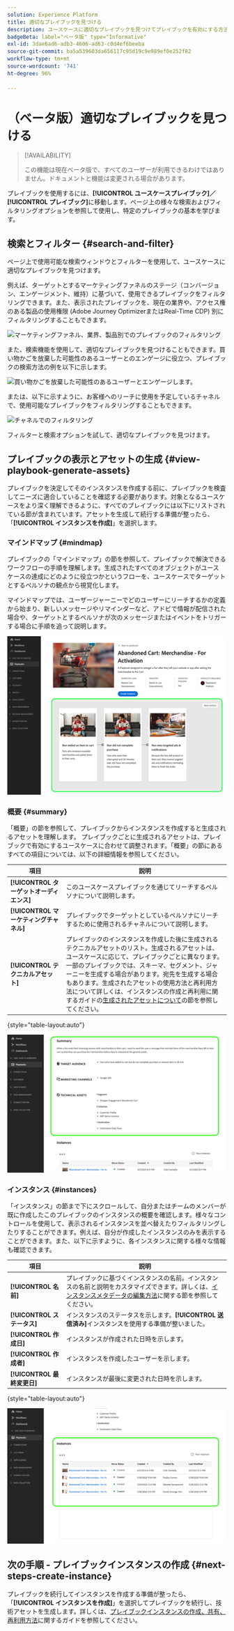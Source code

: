 ```yaml
---
solution: Experience Platform
title: 適切なプレイブックを見つける
description: ユースケースに適切なプレイブックを見つけてプレイブックを有効にする方法を説明します。
badgeBeta: label="ベータ版" type="Informative"
exl-id: 3dae6ad6-adb3-4606-ad63-c0d4ef6beeba
source-git-commit: ba5a539603da656117c95d19c9e989ef0e252f82
workflow-type: tm+mt
source-wordcount: '741'
ht-degree: 96%

---
```


# （ベータ版）適切なプレイブックを見つける

>[!AVAILABILITY]
>
>この機能は現在ベータ版で、すべてのユーザーが利用できるわけではありません。ドキュメントと機能は変更される場合があります。

プレイブックを使用するには、**[!UICONTROL ユースケースプレイブック]／[!UICONTROL プレイブック]**&#x200B;に移動します。ページ上の様々な検索およびフィルタリングオプションを参照して使用し、特定のプレイブックの基本を学びます。

## 検索とフィルター {#search-and-filter}

ページ上で使用可能な検索ウィンドウとフィルターを使用して、ユースケースに適切なプレイブックを見つけます。

例えば、ターゲットとするマーケティングファネルのステージ（コンバージョン、エンゲージメント、維持）に基づいて、使用できるプレイブックをフィルタリングできます。また、表示されたプレイブックを、現在の業界や、アクセス権のある製品の使用権限 (Adobe Journey OptimizerまたはReal-Time CDP) 別にフィルタリングすることもできます。

![マーケティングファネル、業界、製品別でのプレイブックのフィルタリング](/help/use-case-playbooks/assets/playbooks/ui-guide/filter-by-funnel-industry-product.gif)

また、検索機能を使用して、適切なプレイブックを見つけることもできます。買い物かごを放棄した可能性のあるユーザーとのエンゲージに役立つ、プレイブックの検索方法の例を以下に示します。

![買い物かごを放棄した可能性のあるユーザーとエンゲージします。](/help/use-case-playbooks/assets/playbooks/ui-guide/engage-abandoned-cart.gif)

または、以下に示すように、お客様へのリーチに使用を予定しているチャネルで、使用可能なプレイブックをフィルタリングすることもできます。

![チャネルでのフィルタリング](/help/use-case-playbooks/assets/playbooks/ui-guide/channel-select-filter.gif)

フィルターと検索オプションを試して、適切なプレイブックを見つけます。

## プレイブックの表示とアセットの生成 {#view-playbook-generate-assets}

プレイブックを決定してそのインスタンスを作成する前に、プレイブックを検査してニーズに適合していることを確認する必要があります。対象となるユースケースをより深く理解できるように、すべてのプレイブックには以下にリストされている節が含まれています。アセットを生成して続行する準備が整ったら、「**[!UICONTROL インスタンスを作成]**」を選択します。

### マインドマップ {#mindmap}

プレイブックの「マインドマップ」の節を参照して、プレイブックで解決できるワークフローの手順を理解します。生成されたすべてのオブジェクトがユース ケースの達成にどのように役立つかというフローを、ユースケースでターゲットとするペルソナの観点から視覚化します。

マインドマップでは、ユーザージャーニーでどのユーザーにリーチするかの定義から始まり、新しいメッセージやリマインダーなど、アドビで情報が配信された場合や、ターゲットとするペルソナが次のメッセージまたはイベントをトリガーする場合に手順を追って説明します。

![ハイライト表示されたプレイブックのマインドマップ。](/help/use-case-playbooks/assets/playbooks/ui-guide/playbook-mindmap.png)


### 概要 {#summary}

「概要」の節を参照して、プレイブックからインスタンスを作成すると生成されるアセットを理解します。 プレイブックごとに生成されるアセットは、プレイブックで有効にするユースケースに合わせて調整されます。「概要」の節にあるすべての項目については、以下の詳細情報を参照してください。

| 項目 | 説明 |
---------|----------|
| **[!UICONTROL ターゲットオーディエンス]** | このユースケースプレイブックを通じてリーチするペルソナについて説明します。 |
| **[!UICONTROL マーケティングチャネル]** | プレイブックでターゲットとしているペルソナにリーチするために使用されるチャネルについて説明します。 |
| **[!UICONTROL テクニカルアセット]** | プレイブックのインスタンスを作成した後に生成されるテクニカルアセットのリスト。生成されるアセットは、ユースケースに応じて、プレイブックごとに異なります。一部のプレイブックでは、スキーマ、セグメント、ジャーニーを生成する場合があります。宛先を生成する場合もあります。生成されたアセットの使用方法と再利用方法について詳しくは、インスタンスの作成と再利用に関するガイドの[生成されたアセットについて](/help/use-case-playbooks/playbooks/create-share-reuse.md#understand-assets)の節を参照してください。 |

{style="table-layout:auto"}

![ハイライト表示されたプレイブックの概要](/help/use-case-playbooks/assets/playbooks/ui-guide/playbook-summary.png)

### インスタンス {#instances}

「インスタンス」の節まで下にスクロールして、自分またはチームのメンバーが既に作成したこのプレイブックのインスタンスの概要を確認します。様々なコントロールを使用して、表示されるインスタンスを並べ替えたりフィルタリングしたりすることができます。例えば、自分が作成したインスタンスのみを表示することができます。また、以下に示すように、各インスタンスに関する様々な情報も確認できます。

| 項目 | 説明 |
|---------|----------|
| **[!UICONTROL 名前]** | プレイブックに基づくインスタンスの名前。インスタンスの名前と説明をカスタマイズできます。詳しくは、[インスタンスメタデータの編集方法](/help/use-case-playbooks/playbooks/create-share-reuse.md#edit-instance-metadata)に関する節を参照してください。 |
| **[!UICONTROL ステータス]** | インスタンスのステータスを示します。**[!UICONTROL 送信済み]**&#x200B;インスタンスを使用する準備が整いました。 |
| **[!UICONTROL 作成日]** | インスタンスが作成された日時を示します。 |
| **[!UICONTROL 作成者]** | インスタンスを作成したユーザーを示します。 |
| **[!UICONTROL 最終変更日]** | インスタンスが最後に変更された日時を示します。 |

{style="table-layout:auto"}

![ハイライト表示されたプレイブックインスタンス。](/help/use-case-playbooks/assets/playbooks/ui-guide/playbook-instances.png)

## 次の手順 - プレイブックインスタンスの作成 {#next-steps-create-instance}

プレイブックを続行してインスタンスを作成する準備が整ったら、「**[!UICONTROL インスタンスを作成]**」を選択してプレイブックを続行し、技術アセットを生成します。詳しくは、[プレイブックインスタンスの作成、共有、再利用方法](/help/use-case-playbooks/playbooks/create-share-reuse.md)に関するガイドを参照してください。
